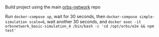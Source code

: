 Build project using the main [orbs-network](https://github.com/orbs-network/orbs-network) repo

Run `docker-compose up`, wait for 30 seconds, then `docker-compose simple-simulation scale=6`, wait another 30 seconds, and `docker exec -it orbsnetwork_basic-simulation_4 /bin/bash -c 'cd /opt/orbs/e2e && npm test'`
